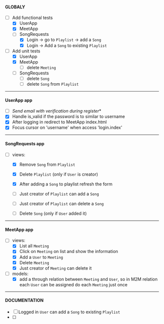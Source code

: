 #### GLOBALY
- [ ] Add functional tests
  - [x] UserApp
  - [x] MeetApp
  - [ ] SongRequests
    - [x] Login -> go to `Playlist` -> add a `Song`
    - [x] Login -> Add a `Song` to existing `Playlist`
- [ ] Add unit tests
  - [x] UserApp
  - [x] MeetApp
    - [ ] delete `Meeting`
  - [ ] SongRequests
    - [ ] delete `Song`
    - [ ] delete `Song` from `Playlist`

---
#### UserApp app
- [ ] *Send email with verification during register**
- [x] Handle is_valid if the password is to similar to username
- [x] After logging in redirect to MeetApp index.html
- [x] Focus cursor on 'username' when access 'login.index'

---
#### SongRequests app
- [ ] views:
  - [x] Remove `Song` from `Playlist`
  - [x] Delete `Playlist` (only if `User` is creator)
  - [x] After adding a `Song` to playlist refresh the form
  - [ ] Just creator of `Playlist` can add a `Song`
  - [ ] Just creator of `Playlist` can delete a `Song`
  - [ ] Delete `Song` (only if `User` added it)


---
#### MeetApp app
- [ ] views:
  - [x] List all `Meeting`
  - [x] Click on `Meeting` on list and show the information
  - [x] Add a `User` to `Meeting`
  - [x] Delete `Meeting`
  - [x] Just creator of `Meeting` can delete it
- [ ] models:
  - [x] add a through relation between `Meeting` and `User`, so in M2M relation each `User` can be assigned do each `Meeting` just once

---
#### DOCUMENTATION
- [ ] Logged in `User` can add a `Song` to existing `Playlist`
- [ ] 